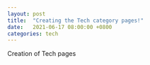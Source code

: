 ```yaml
---
layout: post
title:  "Creating the Tech category pages!"
date:   2021-06-17 08:00:00 +0800
categories: tech
---
```


Creation of Tech pages